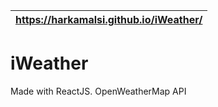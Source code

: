 https://harkamalsi.github.io/iWeather/ |
---------------------------------------|

# iWeather
Made with ReactJS. OpenWeatherMap API
